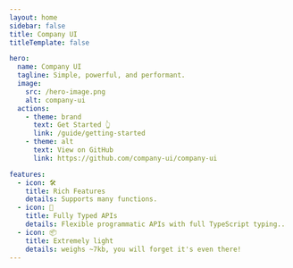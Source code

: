 ```yaml
---
layout: home
sidebar: false
title: Company UI
titleTemplate: false

hero:
  name: Company UI
  tagline: Simple, powerful, and performant.
  image:
    src: /hero-image.png
    alt: company-ui
  actions:
    - theme: brand
      text: Get Started 👆
      link: /guide/getting-started
    - theme: alt
      text: View on GitHub
      link: https://github.com/company-ui/company-ui

features:
  - icon: 🛠️
    title: Rich Features
    details: Supports many functions.
  - icon: 🔑
    title: Fully Typed APIs
    details: Flexible programmatic APIs with full TypeScript typing..
  - icon: 📦
    title: Extremely light
    details: weighs ~7kb, you will forget it's even there!
---
```

